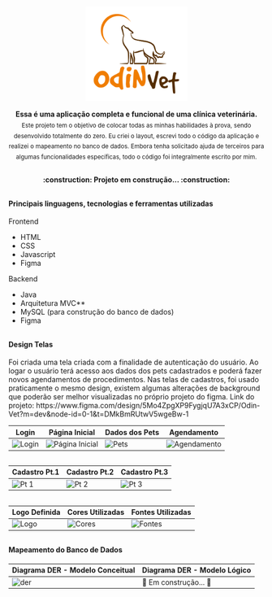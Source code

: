 
<p align="center">
<img src="https://github.com/QuerenFernandes/AppOdinVet/blob/main/Frontend/img/Logo%20Transparente.png" width="200px"/>
</p>

<p align="center">
  <b> Essa é uma aplicação completa e funcional de uma clínica veterinária. </b></br>
  <sub> Este projeto tem o objetivo de colocar todas as minhas habilidades à prova, sendo desenvolvido totalmente do zero. Eu criei o layout, escrevi todo o código da aplicação e realizei o mapeamento no banco de dados. Embora tenha solicitado ajuda de terceiros para algumas funcionalidades específicas, todo o código foi integralmente escrito por mim.</sub>
</p>

##

<h4 align="center"> 
	:construction: Projeto em construção...  :construction:
</h4>

##

<h4> Principais linguagens, tecnologias e ferramentas utilizadas </h4>
 <p>Frontend</p> 

 <ul>
	 <li>HTML</li>
	 <li>CSS</li>
	 <li>Javascript</li>
	 <li>Figma</li> 
 </ul>
 

 <p>Backend</p> 

 <ul>
	 <li>Java</li>
	 <li>Arquitetura MVC**</li>
	 <li>MySQL (para construção do banco de dados)</li>
	 <li>Figma</li> 
 </ul>

##

<h4> Design Telas </h4>

<p>Foi criada uma tela criada com a finalidade de autenticação do usuário. Ao logar o usuário terá acesso aos dados dos pets cadastrados e poderá fazer novos agendamentos de procedimentos. Nas telas de cadastros, foi usado praticamente o mesmo design, existem algumas alterações de background que poderão ser melhor visualizadas no próprio projeto do figma. Link do projeto: https://www.figma.com/design/5Mo4ZpgXP9FygjqU7A3xCP/Odin-Vet?m=dev&node-id=0-1&t=DMkBmRUtwV5wgeBw-1 </p>

Login | Página Inicial | Dados dos Pets | Agendamento |
|---|---|---|---|
![Login](https://github.com/QuerenFernandes/AppOdinVet/assets/95857175/969b274a-179d-4e14-a034-fa5c35bb19a0)| ![Página Inicial](https://github.com/QuerenFernandes/AppOdinVet/assets/95857175/addd291f-3a35-4a27-baa1-04f6a1f216e4) | ![Pets](https://github.com/QuerenFernandes/AppOdinVet/assets/95857175/cf878e36-71f0-48fc-9f1a-2a96990f32bf)| ![Agendamento](https://github.com/QuerenFernandes/AppOdinVet/assets/95857175/9a7076b9-464b-49a3-95bc-8b953ffe7062)

##

Cadastro Pt.1 | Cadastro Pt.2 | Cadastro Pt.3 |
|---|---|---|
![Pt 1](https://github.com/QuerenFernandes/AppOdinVet/assets/95857175/87ab11de-a759-4324-822e-417aa14b83ae)| ![Pt 2](https://github.com/QuerenFernandes/AppOdinVet/assets/95857175/cc5c4d2a-8c03-43bc-aa29-4a60ac533206) | ![Pt 3](https://github.com/QuerenFernandes/AppOdinVet/assets/95857175/a4f48f09-6ceb-4874-b3f2-d71b4b37d1f7)

##

Logo Definida | Cores Utilizadas | Fontes Utilizadas |
|---|---|---|
![Logo](https://github.com/QuerenFernandes/AppOdinVet/assets/95857175/bbc71395-551f-4205-83b7-733443a25305)| ![Cores](https://github.com/QuerenFernandes/AppOdinVet/assets/95857175/8c631dbd-6480-46c7-b6c6-e7c29e6b413b) | ![Fontes](https://github.com/QuerenFernandes/AppOdinVet/assets/95857175/dbacce69-649a-443c-96e9-0d0380e8715f)

##


<h4> Mapeamento do Banco de Dados </h4>

Diagrama DER - Modelo Conceitual | Diagrama DER - Modelo Lógico|
|---|---|
![der](https://github.com/QuerenFernandes/AppOdinVet/assets/95857175/5ea4243f-0b33-4bcd-9086-e5290c2fa2f7)| :construction: Em construção...  :construction: | 






